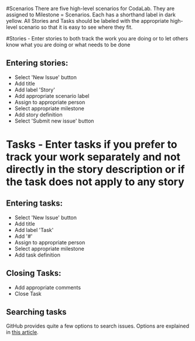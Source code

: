 #Scenarios
There are five high-level scenarios for CodaLab. They are assigned to Milestone = Scenarios. Each has a shorthand label in dark yellow. All Stories and Tasks should be labeled with the appropriate high-level scenario so that it is easy to see where they fit.

#Stories - Enter stories to both track the work you are doing or to let others know what you are doing or what needs to be done 
## Entering stories:
* Select 'New Issue' button
* Add title
* Add label 'Story'
* Add appropriate scenario label
* Assign to appropriate person
* Select appropriate milestone
* Add story definition
* Select 'Submit new issue' button

# Tasks - Enter tasks if you prefer to track your work separately and not directly in the story description or if the task does not apply to any story
## Entering tasks:
* Select 'New Issue' button
* Add title
* Add label 'Task'
* Add '#<StoryID>'
* Assign to appropriate person
* Select appropriate milestone
* Add task definition

## Closing Tasks:
* Add appropriate comments
* Close Task

## Searching tasks
GitHub provides quite a few options to search issues. Options are explained in [this article](https://help.github.com/articles/searching-issues). 